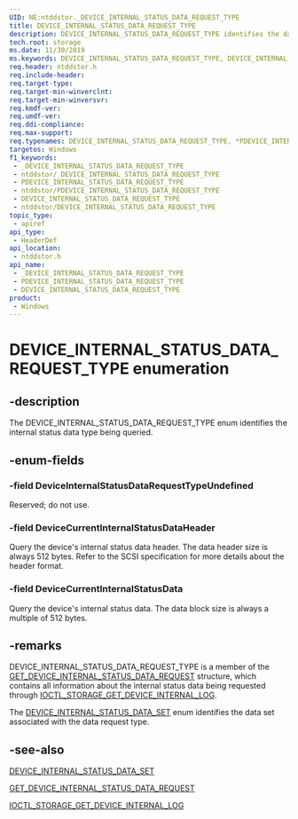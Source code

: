```yaml
---
UID: NE:ntddstor._DEVICE_INTERNAL_STATUS_DATA_REQUEST_TYPE
title: DEVICE_INTERNAL_STATUS_DATA_REQUEST_TYPE
description: DEVICE_INTERNAL_STATUS_DATA_REQUEST_TYPE identifies the data type to be queried.
tech.root: storage
ms.date: 11/30/2019
ms.keywords: DEVICE_INTERNAL_STATUS_DATA_REQUEST_TYPE, DEVICE_INTERNAL_STATUS_DATA_REQUEST_TYPE, *PDEVICE_INTERNAL_STATUS_DATA_REQUEST_TYPE,
req.header: ntddstor.h
req.include-header: 
req.target-type: 
req.target-min-winverclnt: 
req.target-min-winversvr: 
req.kmdf-ver: 
req.umdf-ver: 
req.ddi-compliance: 
req.max-support: 
req.typenames: DEVICE_INTERNAL_STATUS_DATA_REQUEST_TYPE, *PDEVICE_INTERNAL_STATUS_DATA_REQUEST_TYPE
targetos: Windows
f1_keywords:
 - _DEVICE_INTERNAL_STATUS_DATA_REQUEST_TYPE
 - ntddstor/_DEVICE_INTERNAL_STATUS_DATA_REQUEST_TYPE
 - PDEVICE_INTERNAL_STATUS_DATA_REQUEST_TYPE
 - ntddstor/PDEVICE_INTERNAL_STATUS_DATA_REQUEST_TYPE
 - DEVICE_INTERNAL_STATUS_DATA_REQUEST_TYPE
 - ntddstor/DEVICE_INTERNAL_STATUS_DATA_REQUEST_TYPE
topic_type:
 - apiref
api_type:
 - HeaderDef
api_location:
 - ntddstor.h
api_name:
 - _DEVICE_INTERNAL_STATUS_DATA_REQUEST_TYPE
 - PDEVICE_INTERNAL_STATUS_DATA_REQUEST_TYPE
 - DEVICE_INTERNAL_STATUS_DATA_REQUEST_TYPE
product:
 - Windows
---
```


# DEVICE_INTERNAL_STATUS_DATA_REQUEST_TYPE enumeration


## -description

The DEVICE_INTERNAL_STATUS_DATA_REQUEST_TYPE enum identifies the internal status data type being queried.

## -enum-fields

### -field DeviceInternalStatusDataRequestTypeUndefined

Reserved; do not use.

### -field DeviceCurrentInternalStatusDataHeader

Query the device's internal status data header. The data header size is always 512 bytes. Refer to the SCSI specification for more details about the header format.

### -field DeviceCurrentInternalStatusData

Query the device's internal status data. The data block size is always a multiple of 512 bytes.

## -remarks

DEVICE_INTERNAL_STATUS_DATA_REQUEST_TYPE is a member of the [GET_DEVICE_INTERNAL_STATUS_DATA_REQUEST](ns-ntddstor-get_device_internal_status_data_request.md) structure, which contains all information about the internal status data being requested through [IOCTL_STORAGE_GET_DEVICE_INTERNAL_LOG](ni-ntddstor-ioctl_storage_get_device_internal_log.md).

The [DEVICE_INTERNAL_STATUS_DATA_SET](ne-ntddstor-device_internal_status_data_set.md) enum identifies the data set associated with the data request type.

## -see-also

[DEVICE_INTERNAL_STATUS_DATA_SET](ne-ntddstor-device_internal_status_data_set.md)

[GET_DEVICE_INTERNAL_STATUS_DATA_REQUEST](ns-ntddstor-get_device_internal_status_data_request.md)

[IOCTL_STORAGE_GET_DEVICE_INTERNAL_LOG](ni-ntddstor-ioctl_storage_get_device_internal_log.md)

